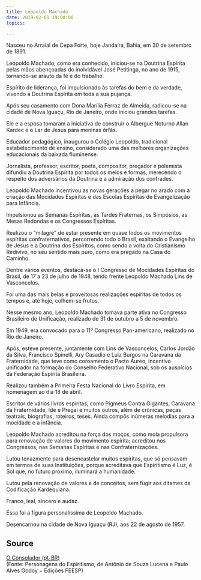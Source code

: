 ```yaml
---
title: Leopoldo Machado
date: 2019-02-01 19:00:00
topics: 

---
```


Nasceu no Arraial de Cepa Forte, hoje Jandaíra, Bahia, em 30 de setembro de 1891.

Leopoldo Machado, como era conhecido, iniciou-se na Doutrina Espírita pelas mãos abençoadas do inolvidável José Petitinga, no ano de 1915, tornando-se arauto da fé e do trabalho.

Espírito de liderança, foi impulsionado às tarefas do bem e da verdade, vivendo a Doutrina Espírita em toda a sua pujança.

Após seu casamento com Dona Marília Ferraz de Almeida, radicou-se na cidade de Nova Iguaçu, Rio de Janeiro, onde iniciou grandes tarefas.

Ele e a esposa tomaram a iniciativa de construir o Albergue Noturno Allan Kardec e o Lar de Jesus para meninas órfãs.

Educador pedagógico, inaugurou o Colégio Leopoldo, tradicional estabelecimento de ensino, considerado uma das melhores organizações educacionais da baixada fluminense.

Jornalista, professor, escritor, poeta, compositor, pregador e polemista difundiu a Doutrina Espírita por todos os meios e formas, merecendo o respeito dos adversários da Doutrina e a admiração dos confrades.

Leopoldo Machado incentivou as novas gerações a pegar no arado com a criação das Mocidades Espíritas e das Escolas Espíritas de Evangelização para Infância.

Impulsionou as Semanas Espíritas, as Tardes Fraternas, os Simpósios, as Mesas Redondas e os Congressos Espíritas.

Realizou o "milagre" de estar presente em quase todos os movimentos espíritas confraternativos, percorrendo todo o Brasil, exaltando o Evangelho de Jesus e a Doutrina dos Espíritos, como sendo a volta do Cristianismo Redivivo, no seu sentido mais puro, como era pregado na Casa do Caminho.

Dentre vários eventos, destaca-se o I Congresso de Mocidades Espíritas do Brasil, de 17 a 23 de julho de 1948, tendo frente Leopoldo Machado Lins de Vasconcelos.

Foi uma das mais belas e proveitosas realizações espíritas de todos os tempos e, até hoje, colhem-se frutos.

Nesse mesmo ano, Leopoldo Machado tomava parte ativa no Congresso Brasileiro de Unificação, realizado de 31 de outubro a 5 de novembro.

Em 1949, era convocado para o 11º Congresso Pan-americano, realizado no Rio de Janeiro.

Após, esteve presente, juntamente com Lins de Vasconcelos, Carlos Jordão da Silva, Francisco Spinelli, Ary Casadio e Luiz Burgos na Caravana da Fraternidade, que teve como coroamento o Pacto Áureo, incentivo unificador na formação do Conselho Federativo Nacional, sob os auspícios da Federação Espírita Brasileira.

Realizou também a Primeira Festa Nacional do Livro Espírita, em homenagem ao dia 18 de abril.

Escritor de vários livros espíritas, como Pigmeus Contra Gigantes, Caravana da Fraternidade, Ide e Pregai e muitos outros, além de crônicas, peças teatrais, biografias, roteiros, teses. Ainda compôs inúmeras melodias para a mocidade e a infância.

Leopoldo Machado acreditou na força dos moços, como mola propulsora para renovação de valores do movimento espírita; acreditou nos Congressos, nas Semanas Espíritas e nas Confraternizações.

Lutou tenazmente para desencastelar muitos espíritas, que só pensavam em termos de suas Instituições, porque acreditava que Espiritismo é Luz, é Sol que, no futuro próximo, iluminará a humanidade.

Lutou pela renovação de valores e de conceitos, sem fugir aos ditames da Codificação Kardequiana.

Franco, leal, sincero e audaz.

Essa foi a figura personalíssima de Leopoldo Machado.

Desencarnou na cidade de Nova Iguaçu (RJ), aos 22 de agosto de 1957.



## Source
[O Consolador (pt-BR)](http://www.oconsolador.com.br/linkfixo/biografias/leopoldomachado.html)  
(Fonte: Personagens do Espiritismo, de Antônio de Souza Lucena e Paulo Alves Godoy − Edições FEESP)



